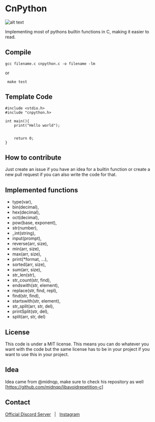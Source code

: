 # CnPython

  ![alt text](https://github.com/koreaneggroll/CnPython/blob/main/CnPython.png?raw=true)

  Implementing most of pythons builtin functions in C, making it easier to read.

  ## Compile
  	gcc filename.c cnpython.c -o filename -lm
  or

     make test

  ## Template Code
  	
	#include <stdio.h>
	#include "cnpython.h>

	int main(){
		print("Hello world");


		return 0;
	}


  ## How to contribute

   Just create an issue if you have an idea for a builtin function or create a new pull request if you can also write the code for that.

  ## Implemented functions
   * type(var),
   * bin(decimal),
   * hex(decimal),
   * oct(decimal),
   * pow(base, exponent),
   * str(number),
   * _int(string),
   * input(prompt),
   * reverse(arr, size),
   * min(arr, size),
   * max(arr, size),
   * print(*format, ...),	
   * sorted(arr, size),
   * sum(arr, size),
   * str_len(str),
   * str_count(str, find),
   * endswith(str, element),
   * replace(str, find, repl),
   * find(str, find),
   * startswith(str, element),
   * str_split(arr, str, del),
   * printSplit(str, del),
   * split(arr, str, del)

  ## License

   This code is under a MIT license. This means you can do whatever you want with the code but the same license has to be in your project if you want to use this in your project.


  ## Idea
   Idea came from @midnqp, make sure to check his repository as well [https://github.com/midnqp/libavoidrepetition-c]

   ## Contact
   
   [Official Discord Server](https://discord.gg/PHmZyqgz8A) &nbsp;&nbsp;|&nbsp;&nbsp;  [Instagram](https://www.instagram.com/arngdesignnofficial/)
   
